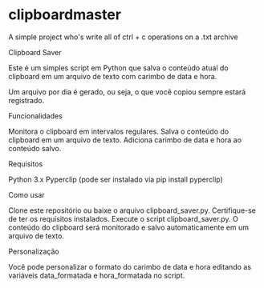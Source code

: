 # clipboardmaster

A simple project who's write all of ctrl + c operations on a .txt archive 

Clipboard Saver

Este é um simples script em Python que salva o conteúdo atual do clipboard em um arquivo de texto com carimbo de data e hora.

Um arquivo por dia é gerado, ou seja, o que você copiou sempre estará registrado.

Funcionalidades

Monitora o clipboard em intervalos regulares.
Salva o conteúdo do clipboard em um arquivo de texto.
Adiciona carimbo de data e hora ao conteúdo salvo.

Requisitos

Python 3.x
Pyperclip (pode ser instalado via pip install pyperclip)

Como usar

Clone este repositório ou baixe o arquivo clipboard_saver.py.
Certifique-se de ter os requisitos instalados.
Execute o script clipboard_saver.py.
O conteúdo do clipboard será monitorado e salvo automaticamente em um arquivo de texto.

Personalização

Você pode personalizar o formato do carimbo de data e hora editando as variáveis data_formatada e hora_formatada no script.
